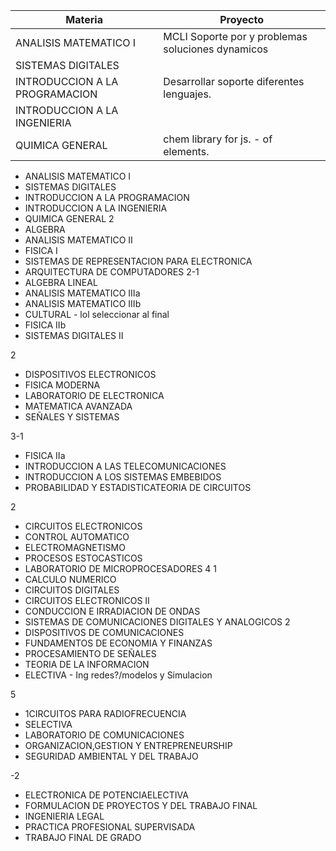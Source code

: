 
| Materia                        | Proyecto                                          |
| ------------------------------ | ------------------------------------------------- |
| ANALISIS MATEMATICO I          | MCLI Soporte por y problemas soluciones dynamicos |
| SISTEMAS DIGITALES             |                                                   |
| INTRODUCCION A LA PROGRAMACION | Desarrollar soporte diferentes lenguajes.         |
| INTRODUCCION A LA INGENIERIA   |                                                   |
| QUIMICA GENERAL                | chem library for js. - of elements.               |


- ANALISIS MATEMATICO I
- SISTEMAS DIGITALES 
- INTRODUCCION A LA PROGRAMACION
- INTRODUCCION A LA INGENIERIA
- QUIMICA GENERAL
2
- ALGEBRA 
- ANALISIS MATEMATICO II
- FISICA I
- SISTEMAS DE REPRESENTACION PARA ELECTRONICA
- ARQUITECTURA DE COMPUTADORES
2-1
- ALGEBRA LINEAL
- ANALISIS MATEMATICO IIIa
- ANALISIS MATEMATICO IIIb
- CULTURAL - lol seleccionar al final 
- FISICA IIb
- SISTEMAS DIGITALES II

2
- DISPOSITIVOS ELECTRONICOS
- FISICA MODERNA
- LABORATORIO DE ELECTRONICA
- MATEMATICA AVANZADA
- SEÑALES Y SISTEMAS

3-1
- FISICA IIa
- INTRODUCCION A LAS TELECOMUNICACIONES
- INTRODUCCION A LOS SISTEMAS EMBEBIDOS
- PROBABILIDAD Y ESTADISTICATEORIA DE CIRCUITOS

2
- CIRCUITOS ELECTRONICOS
- CONTROL AUTOMATICO
- ELECTROMAGNETISMO
- PROCESOS ESTOCASTICOS
- LABORATORIO DE MICROPROCESADORES
4
1
- CALCULO NUMERICO
- CIRCUITOS DIGITALES
- CIRCUITOS ELECTRONICOS II
- CONDUCCION E IRRADIACION DE ONDAS
- SISTEMAS DE COMUNICACIONES DIGITALES Y ANALOGICOS
2
- DISPOSITIVOS DE COMUNICACIONES
- FUNDAMENTOS DE ECONOMIA Y FINANZAS
- PROCESAMIENTO DE SEÑALES
- TEORIA DE LA INFORMACION
- ELECTIVA - Ing redes?/modelos y Simulacion

5
- 1CIRCUITOS PARA RADIOFRECUENCIA
- SELECTIVA
- LABORATORIO DE COMUNICACIONES
- ORGANIZACION,GESTION Y ENTREPRENEURSHIP
- SEGURIDAD AMBIENTAL Y DEL TRABAJO

-2
- ELECTRONICA DE POTENCIAELECTIVA
- FORMULACION DE PROYECTOS Y DEL TRABAJO FINAL
- INGENIERIA LEGAL
- PRACTICA PROFESIONAL SUPERVISADA
- TRABAJO FINAL DE GRADO
